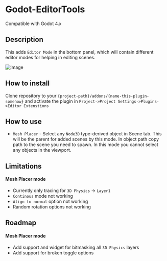 # Godot-EditorTools
Compatible with Godot 4.x

## Description
This adds `Editor Mode` in the bottom panel, which will contain different editor modes for helping in editing scenes.

![image](https://user-images.githubusercontent.com/17231482/225731162-14b013e4-fc29-4643-ab0a-e89d0daee1d9.png)

## How to install
Clone repository to your `{project-path}/addons/{name-this-plugin-somehow}` and activate the plugin in `Project->Project Settings->Plugins->Editor Extenstions`

## How to use
- `Mesh Placer` - Select any `Node3D` type-derived object in Scene tab. This will be the parent for added scenes by this mode. In object path copy path to the scene you need to spawn. In this mode you cannot select any objects in the viewport.

## Limitations

#### Mesh Placer mode
- Currently only tracing for `3D Physics` -> `Layer1`
- `Continous` mode not working
- `Align to normal` option not working
- Random rotation options not working

## Roadmap

#### Mesh Placer mode
- Add support and widget for bitmasking all `3D Physics` layers
- Add support for broken toggle options
